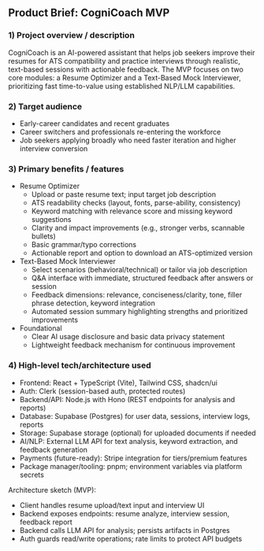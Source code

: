 ## Product Brief: CogniCoach MVP

### 1) Project overview / description
CogniCoach is an AI-powered assistant that helps job seekers improve their resumes for ATS compatibility and practice interviews through realistic, text-based sessions with actionable feedback. The MVP focuses on two core modules: a Resume Optimizer and a Text-Based Mock Interviewer, prioritizing fast time-to-value using established NLP/LLM capabilities.

### 2) Target audience
- Early-career candidates and recent graduates
- Career switchers and professionals re-entering the workforce
- Job seekers applying broadly who need faster iteration and higher interview conversion

### 3) Primary benefits / features
- Resume Optimizer
  - Upload or paste resume text; input target job description
  - ATS readability checks (layout, fonts, parse-ability, consistency)
  - Keyword matching with relevance score and missing keyword suggestions
  - Clarity and impact improvements (e.g., stronger verbs, scannable bullets)
  - Basic grammar/typo corrections
  - Actionable report and option to download an ATS-optimized version
- Text-Based Mock Interviewer
  - Select scenarios (behavioral/technical) or tailor via job description
  - Q&A interface with immediate, structured feedback after answers or session
  - Feedback dimensions: relevance, conciseness/clarity, tone, filler phrase detection, keyword integration
  - Automated session summary highlighting strengths and prioritized improvements
- Foundational
  - Clear AI usage disclosure and basic data privacy statement
  - Lightweight feedback mechanism for continuous improvement

### 4) High-level tech/architecture used
- Frontend: React + TypeScript (Vite), Tailwind CSS, shadcn/ui
- Auth: Clerk (session-based auth, protected routes)
- Backend/API: Node.js with Hono (REST endpoints for analysis and reports)
- Database: Supabase (Postgres) for user data, sessions, interview logs, reports
- Storage: Supabase storage (optional) for uploaded documents if needed
- AI/NLP: External LLM API for text analysis, keyword extraction, and feedback generation
- Payments (future-ready): Stripe integration for tiers/premium features
- Package manager/tooling: pnpm; environment variables via platform secrets

Architecture sketch (MVP):
- Client handles resume upload/text input and interview UI
- Backend exposes endpoints: resume analyze, interview session, feedback report
- Backend calls LLM API for analysis; persists artifacts in Postgres
- Auth guards read/write operations; rate limits to protect API budgets


